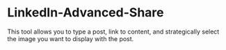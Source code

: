# LinkedIn-Advanced-Share
This tool allows you to type a post, link to content, and strategically select the image you want to display with the post.
